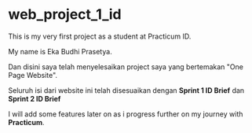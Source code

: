 # web_project_1_id

This is my very first project as a student at Practicum ID.

My name is Eka Budhi Prasetya.

Dan disini saya telah menyelesaikan project saya yang bertemakan "One Page Website".

Seluruh isi dari website ini telah disesuaikan dengan **Sprint 1 ID Brief** dan **Sprint 2 ID Brief**

I will add some features later on as i progress further on my journey with **Practicum**.
